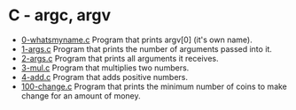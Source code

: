 # C - argc, argv

- [0-whatsmyname.c](https://github.com/viviani22/holbertonschool-low_level_programming/edit/main/argc_argv/0-whatsmyname.c) Program that prints argv[0] (it's own name).
- [1-args.c](https://github.com/viviani22/holbertonschool-low_level_programming/edit/main/argc_argv/1-args.c) Program that prints the number of arguments passed into it.
- [2-args.c](https://github.com/viviani22/holbertonschool-low_level_programming/edit/main/argc_argv/2-args.c) Program that prints all arguments it receives.
- [3-mul.c](https://github.com/viviani22/holbertonschool-low_level_programming/edit/main/argc_argv/3-mul.c) Program that multiplies two numbers.
- [4-add.c](https://github.com/viviani22/holbertonschool-low_level_programming/edit/main/argc_argv/4-add.c) Program that adds positive numbers.
- [100-change.c](https://github.com/viviani22/holbertonschool-low_level_programming/edit/main/argc_argv/100-change.c)  Program that prints the minimum number of coins to make change for an amount of money.
